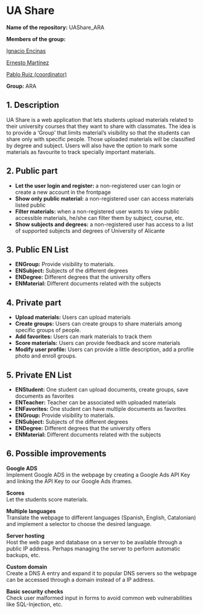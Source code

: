 # UA Share

**Name of the repository:** UAShare_ARA

**Members of the group:**

[Ignacio Encinas](https://github.com/IEncinas10)

[Ernesto Martínez](https://github.com/ecomaikgolf)

[Pablo Ruiz (coordinator)](https://github.com/pabloruizp)

**Group:** ARA
## 1. Description 

UA Share is a web application that lets students upload materials related to their university courses that they want to share with classmates. The idea is to provide a ‘Group’ that limits material’s visibility so that the students can share only with specific people. Those uploaded materials will be classified by degree and subject. Users will also have the option to mark some materials as favourite to track specially important materials. 

## 2. Public part 

* **Let the user login and register:** a non-registered user can login or create a new account in the frontpage
* **Show only public material:** a non-registered user can access materials listed public
* **Filter materials:** when a non-registered user wants to view public accessible materials, he/she can filter them by subject, course, etc.
* **Show subjects and degrees:** a non-registered user has access to a list of supported subjects and degrees of University of Alicante

## 3. Public EN List 

* **ENGroup:** Provide visibility to materials.
* **ENSubject:** Subjects of the different degrees
* **ENDegree:** Different degrees that the university offers
* **ENMaterial:** Different documents related with the subjects

## 4. Private part 

* **Upload materials:**  Users can upload materials 
* **Create groups:** Users can create groups to share materials among specific groups of people.
* **Add favorites:** Users can mark materials to track them
* **Score materials:** Users can provide feedback and score materials 
* **Modify user profile:** Users can provide a little description, add a profile photo and enroll groups.

## 5. Private EN List
* **ENStudent:** One student can upload documents, create groups, save documents as favorites
* **ENTeacher:** Teacher can be associated with uploaded materials
* **ENFavorites:** One student can have multiple documents as favorites 
* **ENGroup:** Provide visibility to materials.
* **ENSubject:** Subjects of the different degrees
* **ENDegree:** Different degrees that the university offers
* **ENMaterial:** Different documents related with the subjects

## 6.	Possible improvements

**Google ADS**  
Implement Google ADS in the webpage by creating a Google Ads API Key and linking the API Key to our Google Ads iframes.

**Scores**  
Let the students score materials.

**Multiple languages**  
Translate the webpage to different languages (Spanish, English, Catalonian) and implement a selector to choose the desired language.

**Server hosting**  
Host the web page and database on a server to be available through a public IP address. Perhaps managing the server to perform automatic backups, etc.

**Custom domain**  
Create a DNS A entry and expand it to popular DNS servers so the webpage can be accessed through a domain instead of a IP address.

**Basic security checks**  
Check user malformed input in forms to avoid common web vulnerabilities like SQL-Injection, etc.
